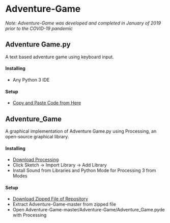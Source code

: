 # Adventure-Game

*Note: Adventure-Game was developed and completed in January of 2019 prior to the COVID-19 pandemic*

## Adventure Game.py
A text based adventure game using keyboard input.

#### Installing
* Any Python 3 IDE

#### Setup
* [Copy and Paste Code from Here](https://raw.githubusercontent.com/Lin-Ian/Adventure-Game/master/Adventure%20Game.py)

## Adventure_Game
A graphical implementation of Adventure Game.py using Processing, an open-source graphical library.

#### Installing
* [Download Processing](https://processing.org/download/)
* Click Sketch -> Import Library -> Add Library
* Install Sound from Libraries and Python Mode for Processing 3 from Modes

#### Setup
* [Download Zipped File of Repository](https://github.com/Lin-Ian/Adventure-Game/archive/master.zip)
* Extract Adventure-Game-master from zipped file
* Open Adventure-Game-master/Adventure-Game/Adventure_Game.pyde with Processing
